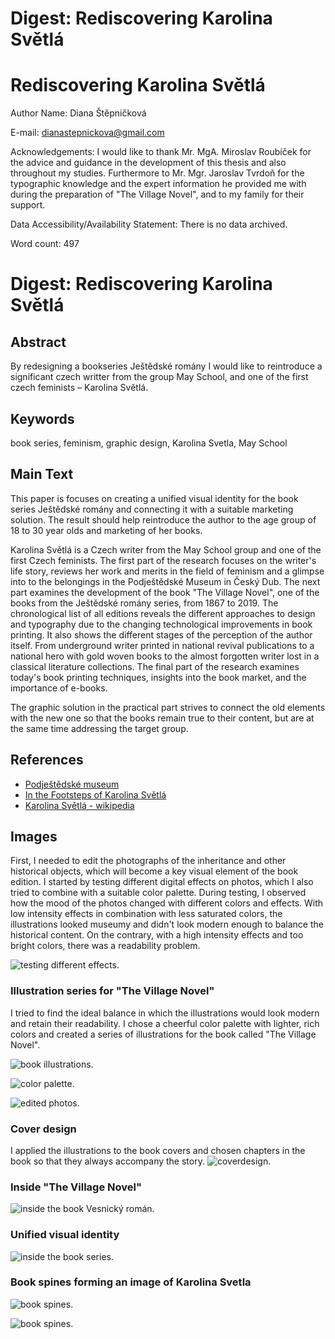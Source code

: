 # Digest: Rediscovering Karolina Světlá

# Rediscovering Karolina Světlá


Author Name: Diana Štěpničková

E-mail: dianastepnickova@gmail.com

Acknowledgements:  I would like to thank Mr. MgA. Miroslav Roubíček for the advice and guidance in the development of this thesis and also throughout my studies. Furthermore to Mr. Mgr. Jaroslav Tvrdoň for the typographic knowledge and the expert information he provided me with during the preparation of "The Village Novel", and to my family for their support.

Data Accessibility/Availability Statement: There is no data archived.

<!-- See https://www.cambridge.org/core/services/authors/open-data/data-availability-statements -->

Word count: 497

# Digest: Rediscovering Karolina Světlá

## Abstract

By redesigning a bookseries Ještědské romány I would like to reintroduce a significant czech writter from the group May School, and one of the first czech feminists – Karolina Světlá.

## Keywords

book series, feminism, graphic design, Karolina Svetla, May School

## Main Text

This paper is focuses on creating a unified visual identity for the book series Ještědské romány and connecting it with a suitable marketing solution. The result should help reintroduce the author to the age group of 18 to 30 year olds and marketing of her books. 

Karolina Světlá is a Czech writer from the May School group and one of the first Czech feminists. The first part of the research focuses on the writer's life story, reviews her work and merits in the field of feminism and a glimpse into to the belongings in the Podještědské Museum in Český Dub. The next part examines the development of the book "The Village Novel", one of the books from the Ještědské romány series, from 1867 to 2019. The chronological list of all editions reveals the different approaches to design and typography due to the changing technological improvements in book printing. It also shows the different stages of the perception of the author itself. From underground writer printed in national revival publications to a national hero with gold woven books to the almost forgotten writer lost in a classical literature collections. The final part of the research examines today's book printing techniques, insights into the book market, and the importance of e-books. 

The graphic solution in the practical part strives to connect the old elements with the new one so that the books remain true to their content, but are at the same time addressing the target group.


## References

- [Podještědské museum](https://www.muzeumceskydub.cz/en)
- [In the Footsteps of Karolina Světlá](http://www.karolinasvetla.cz/en/)
- [Karolina Světlá - wikipedia](https://en.wikipedia.org/wiki/Karolina_Sv%C4%9Btl%C3%A1)

## Images

First, I needed to edit the photographs of the inheritance and other historical objects, which will become a key visual element of the book edition. I started by testing different digital effects on photos, which I also tried to combine with a suitable color palette. During testing, I observed how the mood of the photos changed with different colors and effects. With low intensity effects in combination with less saturated colors, the illustrations looked museumy and didn't look modern enough to balance the historical content. On the contrary, with a high intensity effects and too bright colors, there was a readability problem.

![testing different effects.](img/test.jpg)

### Illustration series for "The Village Novel"

I tried to find the ideal balance in which the illustrations would look modern and retain their readability. I chose a cheerful color palette with lighter, rich colors and created a series of illustrations for the book called "The Village Novel".

![book illustrations.](img/serie.png)

![color palette.](img/paleta.png)

![edited photos.](img/editedphotos.jpg)


### Cover design
I applied the illustrations to the book covers and chosen chapters in the book so that they always accompany the story.
![coverdesign.](img/covers.png)

### Inside "The Village Novel"
![inside the book Vesnický román.](img/inside.png)

### Unified visual identity
![inside the book series.](img/all.png)

### Book spines forming an image of Karolina Svetla
![book spines.](img/hrbety2.png)

![book spines.](img/hrbety.jpg)



